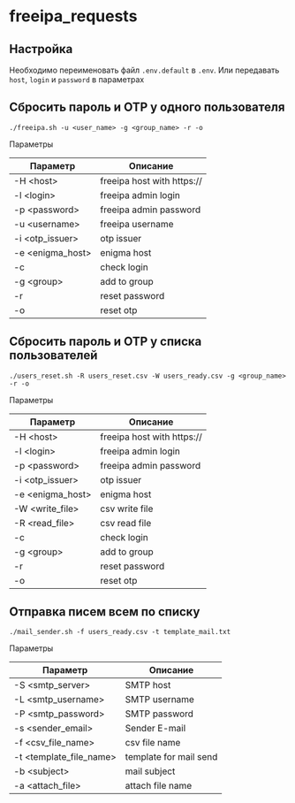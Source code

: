 # freeipa_requests

## Настройка

Необходимо переименовать файл ```.env.default``` в ```.env```. Или передавать ```host```, ```login``` и ```password``` в параметрах

## Сбросить пароль и OTP у одного пользователя

```./freeipa.sh -u <user_name> -g <group_name> -r -o```

Параметры

| Параметр           | Описание                   |
| ------------------ | -------------------------- |
| -H \<host\>        | freeipa host with https:// |
| -l \<login\>       | freeipa admin login        |
| -p \<password\>    | freeipa admin password     |
| -u \<username\>    | freeipa username           |
| -i \<otp_issuer\>  | otp issuer                 |
| -e \<enigma_host\> | enigma host                |
| -c                 | check login                |
| -g \<group\>       | add to group               |
| -r                 | reset password             |
| -o                 | reset otp                  |

## Сбросить пароль и OTP у списка пользователей

```./users_reset.sh -R users_reset.csv -W users_ready.csv -g <group_name> -r -o```

Параметры

| Параметр           | Описание                   |
| ------------------ | -------------------------- |
| -H \<host\>        | freeipa host with https:// |
| -l \<login\>       | freeipa admin login        |
| -p \<password\>    | freeipa admin password     |
| -i \<otp_issuer\>  | otp issuer                 |
| -e \<enigma_host\> | enigma host                |
| -W \<write_file\>  | csv write file             |
| -R \<read_file\>   | csv read file              |
| -c                 | check login                |
| -g \<group\>       | add to group               |
| -r                 | reset password             |
| -o                 | reset otp                  |

## Отправка писем всем по списку

```./mail_sender.sh -f users_ready.csv -t template_mail.txt```

Параметры

| Параметр                  | Описание               |
| ------------------------- | ---------------------- |
| -S \<smtp_server\>        | SMTP host              |
| -L \<smtp_username\>      | SMTP username          |
| -P \<smtp_password\>      | SMTP password          |
| -s \<sender_email\>       | Sender E-mail          |
| -f \<csv_file_name\>      | csv file name          |
| -t \<template_file_name\> | template for mail send |
| -b \<subject\>            | mail subject           |
| -a \<attach_file\>        | attach file name       |
